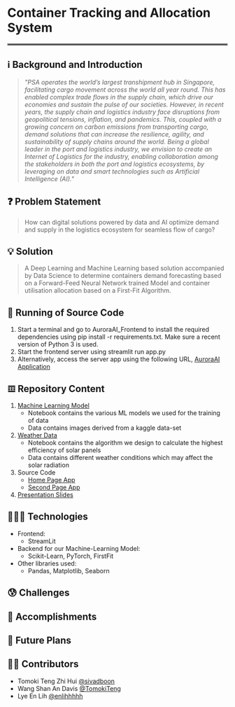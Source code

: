 # Container Tracking and Allocation System 
<hr style="border:2px solid gray"> 

## ℹ Background and Introduction
> *"PSA operates the world’s largest transhipment hub in Singapore, facilitating cargo movement across the world all year round. This has enabled complex trade flows in the supply chain, which drive our economies and sustain the pulse of our societies. However, in recent years, the supply chain and logistics industry face disruptions from geopolitical tensions, inflation, and pandemics. This, coupled with a growing concern on carbon emissions from transporting cargo, demand solutions that can increase the resilience, agility, and sustainability of supply chains around the world. Being a global leader in the port and logistics industry, we envision to create an Internet of Logistics for the industry, enabling collaboration among the stakeholders in both the port and logistics ecosystems, by leveraging on data and smart technologies such as Artificial Intelligence (AI)."* 

## ❓ Problem Statement
> How can digital solutions powered by data and AI optimize demand and supply in the logistics ecosystem for seamless flow of cargo?

## 💡 Solution
> A Deep Learning and Machine Learning based solution accompanied by Data Science to determine containers demand forecasting based on a Forward-Feed Neural Network trained Model and container utilisation allocation based on a First-Fit Algorithm.

## 🤔 Running of Source Code
1. Start a terminal and go to AuroraAI_Frontend to install the required dependencies using pip install -r requirements.txt. Make sure a recent version of Python 3 is used.
2. Start the frontend server using streamlit run app.py
3. Alternatively, access the server app using the following URL, [AuroraAI Application](https://codesprint2023.streamlit.app/)

## 𝌞 Repository Content
1. [Machine Learning Model](https://github.com/enlihhhhh/MLDA-DLW-Project-Solarian/blob/main/Training.ipynb)
    - Notebook contains the various ML models we used for the training of data
    - Data contains images derived from a kaggle data-set
2. [Weather Data](https://github.com/enlihhhhh/MLDA-DLW-Project-Solarian/blob/main/Weather_Data.ipynb)
    - Notebook contains the algorithm we design to calculate the highest efficiency of solar panels
    - Data contains different weather conditions which may affect the solar radiation
3. Source Code
    - [Home Page App](https://github.com/enlihhhhh/MLDA-DLW-Project-Solarian/blob/main/app.py)
    - [Second Page App](https://github.com/enlihhhhh/MLDA-DLW-Project-Solarian/tree/main/pages)
4. [Presentation Slides](https://github.com/enlihhhhh/MLDA-DLW-Project-Solarian/blob/main/Solarian%20presentation%20slides.pdf)

## 🧑🏻‍💻 Technologies
* Frontend: 
    - StreamLit
* Backend for our Machine-Learning Model: 
    - Scikit-Learn, PyTorch, FirstFit
* Other libraries used: 
    - Pandas, Matplotlib, Seaborn

## 😰 Challenges

## 🥇 Accomplishments


## 👀 Future Plans


## ✍🏻 Contributors
* Tomoki Teng Zhi Hui [@sivadboon](https://github.com/sivadboon)
* Wang Shan An Davis [@TomokiTeng](https://github.com/TomokiTeng)
* Lye En Lih [@enlihhhhh](https://github.com/enlihhhhh)
